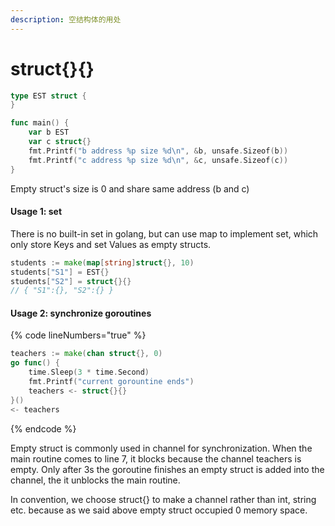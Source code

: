 ```yaml
---
description: 空结构体的用处
---
```


# struct{}{}

```go
type EST struct {
}

func main() {
    var b EST
    var c struct{}
    fmt.Printf("b address %p size %d\n", &b, unsafe.Sizeof(b))
    fmt.Printf("c address %p size %d\n", &c, unsafe.Sizeof(c))
}
```

Empty struct's size is 0 and share same address (b and c)

#### Usage 1: set&#x20;

There is no built-in set in golang, but can use map to implement set, which only store Keys and set Values as empty structs.

```go
students := make(map[string]struct{}, 10)
students["S1"] = EST{}
students["S2"] = struct{}{}
// { "S1":{}, "S2":{} }
```

#### Usage 2: synchronize goroutines

{% code lineNumbers="true" %}
```go
teachers := make(chan struct{}, 0)
go func() {
    time.Sleep(3 * time.Second)
    fmt.Printf("current gorountine ends")
    teachers <- struct{}{}
}()
<- teachers
```
{% endcode %}

Empty struct is commonly used in channel for synchronization. When the main routine comes to line 7, it blocks because the channel teachers is empty. Only after 3s the goroutine finishes an empty struct is added into the channel, the it unblocks the main routine.

In convention, we choose struct{} to make a channel rather than int, string etc. because as we said above empty struct occupied 0 memory space.
